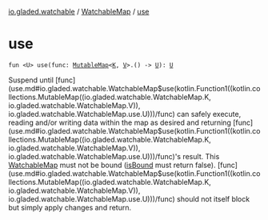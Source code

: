 [io.gladed.watchable](../index.md) / [WatchableMap](index.md) / [use](./use.md)

# use

`fun <U> use(func: `[`MutableMap`](https://kotlinlang.org/api/latest/jvm/stdlib/kotlin.collections/-mutable-map/index.html)`<`[`K`](index.md#K)`, `[`V`](index.md#V)`>.() -> `[`U`](use.md#U)`): `[`U`](use.md#U)

Suspend until [func](use.md#io.gladed.watchable.WatchableMap$use(kotlin.Function1((kotlin.collections.MutableMap((io.gladed.watchable.WatchableMap.K, io.gladed.watchable.WatchableMap.V)), io.gladed.watchable.WatchableMap.use.U)))/func) can safely execute, reading and/or writing data within the map as desired
and returning [func](use.md#io.gladed.watchable.WatchableMap$use(kotlin.Function1((kotlin.collections.MutableMap((io.gladed.watchable.WatchableMap.K, io.gladed.watchable.WatchableMap.V)), io.gladed.watchable.WatchableMap.use.U)))/func)'s result. This [WatchableMap](index.md) must not be bound ([isBound](../-bindable/is-bound.md) must return false).
[func](use.md#io.gladed.watchable.WatchableMap$use(kotlin.Function1((kotlin.collections.MutableMap((io.gladed.watchable.WatchableMap.K, io.gladed.watchable.WatchableMap.V)), io.gladed.watchable.WatchableMap.use.U)))/func) should not itself block but simply apply changes and return.

